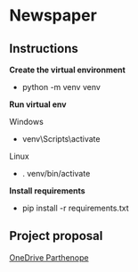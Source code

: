 # Newspaper

## Instructions

**Create the virtual environment**

- python -m venv venv

**Run virtual env**

Windows

- venv\Scripts\activate

Linux

- . venv/bin/activate

**Install requirements**

- pip install -r requirements.txt

## Project proposal

[OneDrive Parthenope](https://studentiuniparthenope-my.sharepoint.com/:p:/g/personal/vincenzo_poli001_studenti_uniparthenope_it/EXVvS7KbxfBLlMSb0zOTBpIB7V9TtCP7Xpk8fTtpMGMaKA?e=lIHQ4j)

